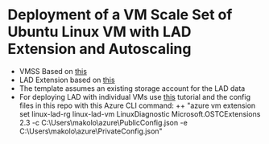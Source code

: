 # Deployment of a VM Scale Set of Ubuntu Linux VM with LAD Extension and Autoscaling

+ VMSS Based on [this](https://github.com/Azure/azure-quickstart-templates/tree/master/201-vmss-ubuntu-autoscale)
+ LAD Extension based on [this](https://github.com/Azure/azure-linux-extensions/tree/master/Diagnostic)
+ The template assumes an existing storage account for the LAD data
+ For deploying LAD with individual VMs use [this](https://docs.microsoft.com/en-ca/azure/virtual-machines/virtual-machines-linux-classic-diagnostic-extension) tutorial and the config files in this repo with this Azure CLI command:
++ "azure vm extension set linux-lad-rg linux-lad-vm LinuxDiagnostic Microsoft.OSTCExtensions 2.3 -c C:\Users\makolo\azure\PublicConfig.json  -e C:\Users\makolo\azure\PrivateConfig.json"
